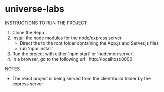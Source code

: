 # universe-labs
 
INSTRUCTIONS TO RUN THE PROJECT

1. Clone the Repo
2. Install the node modules for the node/express server
   - Direct the to the root folder containing the App.js and Server.js files
   - run 'npm install'
3. Run the project with either 'npm start' or 'nodemon server'
4. In a browser, go to the following url : http://localhost:8000


NOTES
- The react project is being served from the client/build folder by the express server
